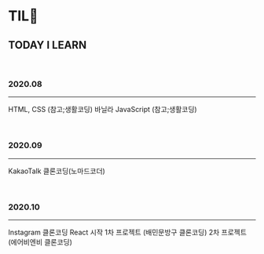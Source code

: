 <h1> TIL💙 </h1> 	
<h2> TODAY I LEARN </h2>

<br>

### 2020.08
---
HTML, CSS (참고;생활코딩)
바닐라 JavaScript (참고;생활코딩)

<br>

### 2020.09
---
KakaoTalk 클론코딩(노마드코더)

<br>


### 2020.10
---
Instagram 클론코딩 
React 시작
1차 프로젝트 (배민문방구 클론코딩)
2차 프로젝트 (에어비엔비 클론코딩)

<br>
